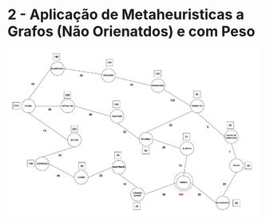 # 2 - Aplicação de Metaheuristicas a Grafos (Não Orienatdos) e com Peso

![alt text](https://github.com/GuiSSMartins/Inteligencia_Artificial_Python/blob/main/Grafo_Peso_Ficha2.png?raw=true)
